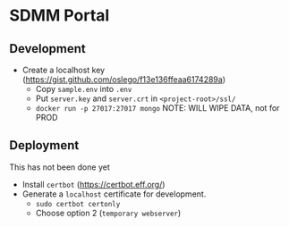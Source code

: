 # SDMM Portal



## Development

* Create a localhost key (https://gist.github.com/oslego/f13e136ffeaa6174289a)
    * Copy `sample.env` into `.env`
    * Put `server.key` and `server.crt` in `<project-root>/ssl/`
    * `docker run -p 27017:27017 mongo` NOTE: WILL WIPE DATA, not for PROD


## Deployment

This has not been done yet

* Install `certbot` (https://certbot.eff.org/)
* Generate a `localhost` certificate for development.
    * `sudo certbot certonly`
    * Choose option 2 (`temporary webserver`)
